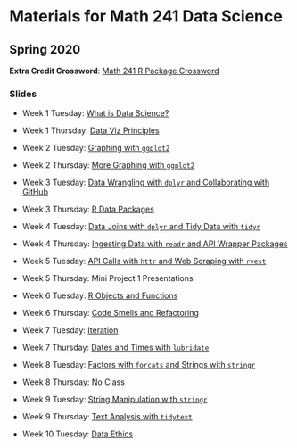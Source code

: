 # Materials for Math 241 Data Science 
## Spring 2020

**Extra Credit Crossword**: [Math 241 R Package Crossword](http://mcconville.rbind.io/math241/crossword)

### Slides

* Week 1 Tuesday: [What is Data Science?](https://mcconville.rbind.io/math241/slidesdatascience)

* Week 1 Thursday: [Data Viz Principles](https://mcconville.rbind.io/math241/slidesdataviz)

* Week 2 Tuesday: [Graphing with `ggplot2`](https://mcconville.rbind.io/math241/slidesggplot2)

* Week 2 Thursday: [More Graphing with `ggplot2`](https://mcconville.rbind.io/math241/slideggplot2more)

* Week 3 Tuesday: [Data Wrangling with `dplyr` and Collaborating with GitHub](https://mcconville.rbind.io/math241/slidedplyrgithub)

* Week 3 Thursday: [R Data Packages](https://mcconville.rbind.io/math241/slidedatapackages)

* Week 4 Tuesday: [Data Joins with `dplyr` and Tidy Data with `tidyr`](http://mcconville.rbind.io/math241/slidestidyr)

* Week 4 Thursday: [Ingesting Data with `readr` and API Wrapper Packages](http://mcconville.rbind.io/math241/slidesingestdata)

* Week 5 Tuesday: [API Calls with `httr` and Web Scraping with `rvest`](http://mcconville.rbind.io/math241/slideswebdata)

* Week 5 Thursday: Mini Project 1 Presentations 

* Week 6 Tuesday: [R Objects and Functions](http://mcconville.rbind.io/math241/slidesfunctions)

* Week 6 Thursday: [Code Smells and Refactoring](http://mcconville.rbind.io/math241/slidesrefactoring)

* Week 7 Tuesday: [Iteration](http://mcconville.rbind.io/math241/slidesiteration)

* Week 7 Thursday: [Dates and Times with `lubridate`](http://mcconville.rbind.io/math241/slidesdatestimes)

* Week 8 Tuesday: [Factors with `forcats` and Strings with `stringr`](http://mcconville.rbind.io/math241/slidesfactors)

* Week 8 Thursday: No Class

* Week 9 Tuesday: [String Manipulation with `stringr`](http://mcconville.rbind.io/math241/slidesstrings#1)

* Week 9 Thursday: [Text Analysis with `tidytext`](http://mcconville.rbind.io/math241/slidestext#1)

* Week 10 Tuesday: [Data Ethics](http://mcconville.rbind.io/math241/slidesethics#1)
